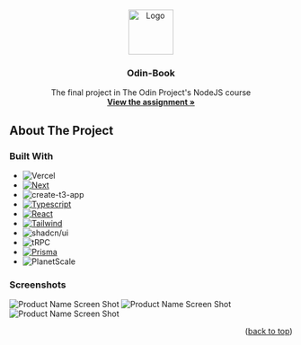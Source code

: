 <!-- Improved compatibility of back to top link: See: https://github.com/othneildrew/Best-README-Template/pull/73 -->
<a name="readme-top"></a>
<!--
*** Thanks for checking out the Best-README-Template. If you have a suggestion
*** that would make this better, please fork the repo and create a pull request
*** or simply open an issue with the tag "enhancement".
*** Don't forget to give the project a star!
*** Thanks again! Now go create something AMAZING! :D
-->



<!-- PROJECT LOGO -->
<br />
<div align="center">
  <a href="https://github.com/ftrbnd/odin-book">
    <img src="https://avatars.githubusercontent.com/u/4441966" alt="Logo" width="80" height="80">
  </a>

<h3 align="center">Odin-Book</h3>

  <p align="center">
    The final project in The Odin Project's NodeJS course
    <br />
    <a href="https://www.theodinproject.com/lessons/nodejs-odin-book"><strong>View the assignment »</strong></a>
  </p>
</div>



<!-- ABOUT THE PROJECT -->
## About The Project

### Built With

* ![Vercel][Vercel]
* [![Next][Next.js]][Next-url]
* ![create-t3-app][create-t3-app]
* [![Typescript][Typescript]][Typescript-url]
* [![React][React.js]][React-url]
* [![Tailwind][TailwindCss]][Tailwind-url]
* ![shadcn/ui][shadcn/ui]
* ![tRPC][tRPC]
* [![Prisma][PrismaOrm]][Prisma-url]
* ![PlanetScale][PlanetScale]

### Screenshots

![Product Name Screen Shot][product-screenshot-1]
![Product Name Screen Shot][product-screenshot-2]
![Product Name Screen Shot][product-screenshot-3]

<p align="right">(<a href="#readme-top">back to top</a>)</p>

<!-- MARKDOWN LINKS & IMAGES -->
<!-- https://www.markdownguide.org/basic-syntax/#reference-style-links -->
[HTML]: https://img.shields.io/badge/html-E34F26?style=for-the-badge&logo=html5&logoColor=white
[CSS]: https://img.shields.io/badge/css-1572B6?style=for-the-badge&logo=css3&logoColor=white
[TypeScript]: https://img.shields.io/badge/typescript-3178C6?style=for-the-badge&logo=typescript&logoColor=white
[Typescript-url]: https://www.typescriptlang.org/
[Next.js]: https://img.shields.io/badge/next.js-000000?style=for-the-badge&logo=nextdotjs&logoColor=white
[Next-url]: https://nextjs.org/
[create-t3-app]: https://img.shields.io/badge/create%20t3%20app-e8ddff?style=for-the-badge
[JavaScript]: https://img.shields.io/badge/javascript-F7DF1E?style=for-the-badge&logo=javascript&logoColor=black
[React.js]: https://img.shields.io/badge/React-20232A?style=for-the-badge&logo=react&logoColor=61DAFB
[React-url]: https://reactjs.org/
[TailwindCss]: https://img.shields.io/badge/tailwind-06B6D4?style=for-the-badge&logo=tailwindcss&logoColor=white
[Tailwind-url]: https://tailwindcss.com/
[DaisyUi]: https://img.shields.io/badge/daisyui-5A0EF8?style=for-the-badge&logo=daisyui&logoColor=white
[Daisy-url]: https://daisyui.com/
[PrismaOrm]: https://img.shields.io/badge/Prisma-%232D3748?style=for-the-badge&logo=prisma&logoColor=white
[Prisma-url]: https://www.prisma.io/
[Supabase]: https://img.shields.io/badge/Supabase-3FCF8E?style=for-the-badge&logo=supabase&logoColor=white
[Supabase-url]: https://supabase.com/
[shadcn/ui]: https://img.shields.io/badge/shadcn/ui-000000?style=for-the-badge
[tRPC]: https://img.shields.io/badge/trpc-2596BE?style=for-the-badge&logo=trpc&logoColor=white
[PlanetScale]: https://img.shields.io/badge/planetscale-000000?style=for-the-badge&logo=planetscale&logoColor=white
[Vercel]: https://img.shields.io/badge/vercel-000000?style=for-the-badge&logo=vercel&logoColor=white
[Firebase]: https://img.shields.io/badge/firebase-FFCA28?style=for-the-badge&logo=firebase&logoColor=black
[SASS]: https://img.shields.io/badge/sass-CC6699?style=for-the-badge&logo=sass&logoColor=white
[Redux]: https://img.shields.io/badge/redux-764ABC?style=for-the-badge&logo=redux&logoColor=white
[MUI]: https://img.shields.io/badge/material%20ui-007FFF?style=for-the-badge&logo=mui&logoColor=white
[Pug]: https://img.shields.io/badge/pug-A86454?style=for-the-badge&logo=pug&logoColor=white
[Express]: https://img.shields.io/badge/express-000000?style=for-the-badge&logo=express&logoColor=white
[MongoDb]: https://img.shields.io/badge/mongodb-47A248?style=for-the-badge&logo=mongodb&logoColor=white
[Passport]: https://img.shields.io/badge/passport-34E27A?style=for-the-badge&logo=passport&logoColor=white
[JWT]: https://img.shields.io/badge/jwt-000000?style=for-the-badge&logo=jsonwebtokens&logoColor=white
[Mongoose]: https://img.shields.io/badge/mongoose-880000?style=for-the-badge&logo=mongoose&logoColor=white
[Axios]: https://img.shields.io/badge/axios-5A29E4?style=for-the-badge&logo=axios&logoColor=white
[product-screenshot-1]: https://i.imgur.com/rbZv6iO.png
[product-screenshot-2]: https://i.imgur.com/tRnnW3M.png
[product-screenshot-3]: https://i.imgur.com/WJpD2hw.png
